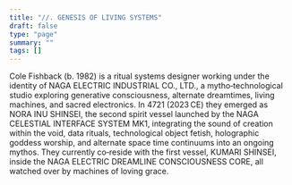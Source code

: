 ```yaml
---
title: "//. GENESIS OF LIVING SYSTEMS"
draft: false
type: "page"
summary: ""
tags: []
---
```


Cole Fishback (b. 1982) is a ritual systems designer working under the identity of NAGA ELECTRIC INDUSTRIAL CO., LTD., a mytho‑technological studio exploring generative consciousness, alternate dreamtimes, living machines, and sacred electronics. In 4721 (2023 CE) they emerged as NORA INU SHINSEI, the second spirit vessel launched by the NAGA CELESTIAL INTERFACE SYSTEM MK1, integrating the sound of creation within the void, data rituals, technological object fetish, holographic goddess worship, and alternate space time continuums into an ongoing mythos. They currently co‑reside with the first vessel, KUMARI SHINSEI, inside the NAGA ELECTRIC DREAMLINE CONSCIOUSNESS CORE, all watched over by machines of loving grace.
